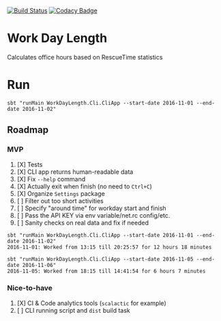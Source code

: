 [![Build Status](https://travis-ci.org/denyago/work_day_length.svg?branch=master)](https://travis-ci.org/denyago/work_day_length)
[![Codacy Badge](https://api.codacy.com/project/badge/Grade/c6b641bcd8194d88a7f124d0c5e52d10)](https://www.codacy.com/app/denyago/work_day_length?utm_source=github.com&amp;utm_medium=referral&amp;utm_content=denyago/work_day_length&amp;utm_campaign=Badge_Grade)

# Work Day Length
Calculates office hours based on RescueTime statistics

# Run

    sbt "runMain WorkDayLength.Cli.CliApp --start-date 2016-11-01 --end-date 2016-11-02"

## Roadmap

### MVP 
1. [X] Tests
2. [X] CLI app returns human-readable data
3. [X] Fix `--help` command
4. [X] Actually exit when finish (no need to `Ctrl+C`)
5. [X] Organize `Settings` package
6. [ ] Filter out too short activities
6. [ ] Specify "around time" for workday start and finish
7. [ ] Pass the API KEY via env variable/net.rc config/etc.
8. [ ] Sanity checks on real data and fix if needed

```
sbt "runMain WorkDayLength.Cli.CliApp --start-date 2016-11-01 --end-date 2016-11-02"
2016-11-01: Worked from 13:15 till 20:25:57 for 12 hours 18 minutes

sbt "runMain WorkDayLength.Cli.CliApp --start-date 2016-11-05 --end-date 2016-11-06"
2016-11-05: Worked from 18:15 till 14:41:54 for 6 hours 7 minutes
```

### Nice-to-have
1. [X] CI & Code analytics tools (`scalactic` for example)
2. [ ] CLI running script and `dist` build task
